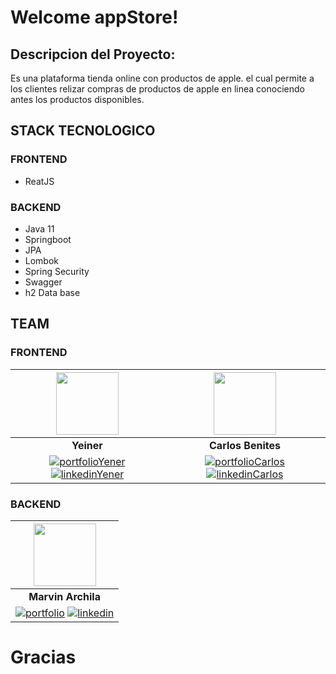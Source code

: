 # Welcome appStore!
## Descripcion del Proyecto:
Es una plataforma tienda online con productos de apple. el cual permite a los clientes relizar compras de productos de apple en linea conociendo antes los productos disponibles.

## STACK TECNOLOGICO
### FRONTEND
- ReatJS
### BACKEND
- Java 11
- Springboot
- JPA
- Lombok
- Spring Security
- Swagger
- h2 Data base

## TEAM
### FRONTEND
|<img src="https://avatars.githubusercontent.com/u/98791176?v=4" width=100>| <img src="https://avatars.githubusercontent.com/u/87684519?v=4" width=100>|
| :-------------: | :-------------: |
| **Yeiner** | **Carlos Benites** |
| [![portfolioYener](https://img.shields.io/badge/my_portfolio-000?style=for-the-badge&logo=ko-fi&logoColor=white)](https://github.com/yeinerpb) [![linkedinYener](https://img.shields.io/badge/linkedin-0A66C2?style=for-the-badge&logo=linkedin&logoColor=white)]()|[![portfolioCarlos](https://img.shields.io/badge/my_portfolio-000?style=for-the-badge&logo=ko-fi&logoColor=white)](https://github.com/Lewno) [![linkedinCarlos](https://img.shields.io/badge/linkedin-0A66C2?style=for-the-badge&logo=linkedin&logoColor=white)]()| 

### BACKEND

|<img src="https://media.licdn.com/dms/image/C4D03AQGSgwjmkSPZZQ/profile-displayphoto-shrink_200_200/0/1655396216991?e=1695859200&v=beta&t=AKS62WvqQNeTnOlxtRrhXeW64gJud0SQD6MPz2d81Eo" width=100>|
| :-------------: |
| **Marvin Archila** | 
|[![portfolio](https://img.shields.io/badge/my_portfolio-000?style=for-the-badge&logo=ko-fi&logoColor=white)](https://github.com/MarvinArch) [![linkedin](https://img.shields.io/badge/linkedin-0A66C2?style=for-the-badge&logo=linkedin&logoColor=white)](https://www.linkedin.com/in/marvin-david-archila-sap%C3%B3n-2b35a3238/)| 

# Gracias
